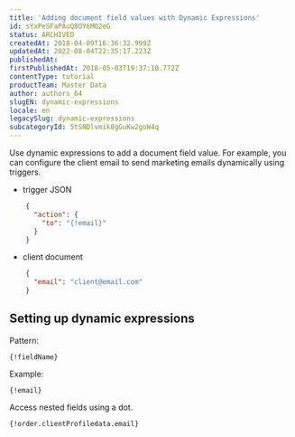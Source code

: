 ```yaml
---
title: 'Adding document field values with Dynamic Expressions'
id: sYxPeSFaPAuQ8OY6MO2eG
status: ARCHIVED
createdAt: 2018-04-09T16:36:32.999Z
updatedAt: 2022-08-04T22:35:17.223Z
publishedAt: 
firstPublishedAt: 2018-05-03T19:37:10.772Z
contentType: tutorial
productTeam: Master Data
author: authors_64
slugEN: dynamic-expressions
locale: en
legacySlug: dynamic-expressions
subcategoryId: 5tSNDlvmik8gGuKw2goW4q
---
```


Use dynamic expressions to add a document field value. For example, you can configure the client email to send marketing emails dynamically using triggers.

- trigger JSON
```json
    {
      "action": {
        "to": "{!email}"
      }
    }
```
    
- client document
```json
    {
      "email": "client@email.com"
    }
```
    

## Setting up dynamic expressions

Pattern:

`{!fieldName}`
    
Example:

`{!email}`
    
Access nested fields using a dot.

`{!order.clientProfiledata.email}`

